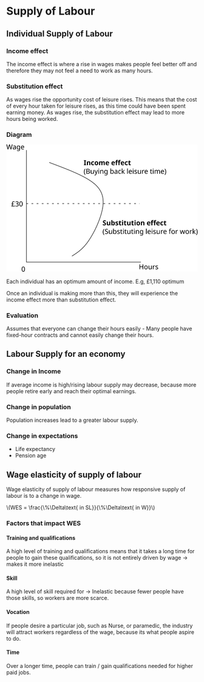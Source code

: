 # Supply of Labour #

## Individual Supply of Labour ##

### Income effect ###
The income effect is where a rise in wages makes people feel better off and therefore they may not feel a need to work as many hours.

### Substitution effect ###
As wages rise the opportunity cost of leisure rises.
This means that the cost of every hour taken for leisure rises, as this time could have been spent earning money.
As wages rise, the substitution effect may lead to more hours being worked.

### Diagram ###

![Individual supply of labour diagram](diagrams/labour_supply.svg#mono-black)

Each individual has an optimum amount of income. E.g, £1,110 optimum

Once an individual is making more than this, they will experience the income effect more than substitution effect.

### Evaluation ###
Assumes that everyone can change their hours easily - Many people have fixed-hour contracts and cannot easily change their hours.

## Labour Supply for an economy ##

### Change in Income ###
If average income is high/rising labour supply may decrease, because more people retire early and reach their optimal earnings.

### Change in population ###
Population increases lead to a greater labour supply.

### Change in expectations ###
- Life expectancy
- Pension age

## Wage elasticity of supply of labour ##
Wage elasticity of supply of labour measures how responsive supply of labour is to a change in wage.

\\(WES = \frac{\\%\Delta\text{ in SL}}{\\%\Delta\text{ in W}}\\)

### Factors that impact WES ###

#### Training and qualifications ####
A high level of training and qualifications means that it takes a long time for people to gain these qualifications, so it is not entirely driven by wage -> makes it more inelastic

#### Skill ####
A high level of skill required for -> Inelastic because fewer people have those skills, so workers are more scarce.

#### Vocation ####
If people desire a particular job, such as Nurse, or paramedic, the industry will attract workers regardless of the wage, because its what people aspire to do.

#### Time ####
Over a longer time, people can train / gain qualifications needed for higher paid jobs.